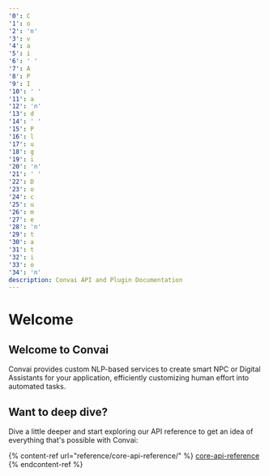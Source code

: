 ```yaml
---
'0': C
'1': o
'2': 'n'
'3': v
'4': a
'5': i
'6': ' '
'7': A
'8': P
'9': I
'10': ' '
'11': a
'12': 'n'
'13': d
'14': ' '
'15': P
'16': l
'17': u
'18': g
'19': i
'20': 'n'
'21': ' '
'22': D
'23': o
'24': c
'25': u
'26': m
'27': e
'28': 'n'
'29': t
'30': a
'31': t
'32': i
'33': o
'34': 'n'
description: Convai API and Plugin Documentation
---
```


# Welcome

## Welcome to Convai

Convai provides custom NLP-based services to create smart NPC or Digital Assistants for your application, efficiently customizing human effort into automated tasks.

## Want to deep dive?

Dive a little deeper and start exploring our API reference to get an idea of everything that's possible with Convai:

{% content-ref url="reference/core-api-reference/" %}
[core-api-reference](reference/core-api-reference/)
{% endcontent-ref %}
